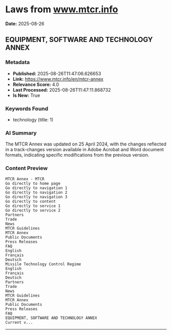 # Laws from www.mtcr.info
**Date:** 2025-08-26

## EQUIPMENT, SOFTWARE AND TECHNOLOGY ANNEX

### Metadata
- **Published:** 2025-08-26T11:47:06.626653
- **Link:** https://www.mtcr.info/en/mtcr-annex
- **Relevance Score:** 4.0
- **Last Processed:** 2025-08-26T11:47:11.868732
- **Is New:** True

### Keywords Found
- technology (title: 1)

### AI Summary
The MTCR Annex was updated on 25 April 2024, with the changes reflected in a track-changes version available in Adobe Acrobat and Word document formats, indicating specific modifications from the previous version.

### Content Preview
```
MTCR Annex - MTCR
Go directly to home page
Go directly to navigation 1
Go directly to navigation 2
Go directly to navigation 3
Go directly to content
Go directly to service 1
Go directly to service 2
Partners
Trade
News
MTCR Guidelines
MTCR Annex
Public Documents
Press Releases
FAQ
English
Français
Deutsch
Missile Technology Control Regime
English
Français
Deutsch
Partners
Trade
News
MTCR Guidelines
MTCR Annex
Public Documents
Press Releases
FAQ
EQUIPMENT, SOFTWARE AND TECHNOLOGY ANNEX
Current v...
```

---

